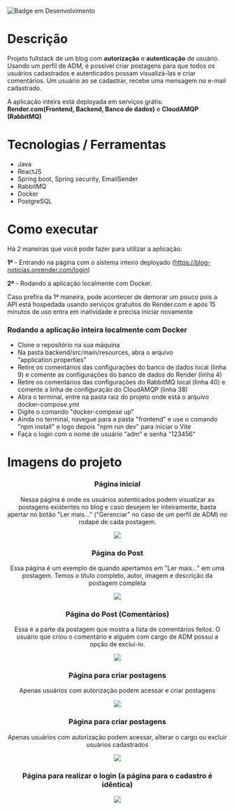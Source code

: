 ![Badge em Desenvolvimento](http://img.shields.io/static/v1?label=STATUS&message=EM%20DESENVOLVIMENTO&color=GREEN&style=for-the-badge)
# Descrição
Projeto fullstack de um blog com **autorização** e **autenticação** de usuário. Usando um perfil de ADM, é possível
criar postagens para que todos os usuários cadastrados e autenticados possam visualizá-las e criar comentários. Um usuário
ao se cadastrar, recebe uma mensagem no e-mail cadastrado.

A aplicação inteira está deployada em serviços grátis: **Render.com(Frontend, Backend, Banco de dados)** e **CloudAMQP (RabbitMQ)**

# Tecnologias / Ferramentas
- Java
- ReactJS
- Spring boot, Spring security, EmailSender
- RabbitMQ
- Docker
- PostgreSQL

# Como executar

Há 2 maneiras que você pode fazer para utilizar a aplicação:

**1ª** - Entrando na página com o sistema inteiro deployado
(https://blog-noticias.onrender.com/login)

**2ª** - Rodando a aplicação localmente com Docker.

Caso prefira da 1ª maneira, pode acontecer de demorar um pouco pois a API está hospedada usando serviços gratuitos
do Render.com e após 15 minutos de uso entra em inatividade e precisa iniciar novamente 

### Rodando a aplicação inteira localmente com Docker
- Clone o repositório na sua máquina
- Na pasta backend/src/main/resources, abra o arquivo "application.properties"
- Retire os comentários das configurações do banco de dados local (linha 9) e comente as configurações do banco de dados do Render (linha 4)
- Retire os comentários das configurações do RabbitMQ local (linha 40) e comente a linha de configuração do CloudAMQP (linha 38)
- Abra o terminal, entre na pasta raiz do projeto onde está o arquivo docker-compose.yml
- Digite o comando "docker-compose up"
- Ainda no terminal, navegue para a pasta "frontend" e use o comando "npm install" e logo depois "npm run dev" para iniciar o Vite
- Faça o login com o nome de usuário "adm" e senha "123456"

# Imagens do projeto

<div align="center">
  <h3 align="center">Página inicial</h3>
  <p>Nessa página é onde os usuários autenticados podem visualizar as postagens existentes no blog e caso desejem ler
        inteiramente, basta apertar no botão "Ler mais..." ("Gerenciar" no caso de um perfil de ADM) no rodapé de cada
        postagem.
  </p>
  <image src="https://github.com/GabeOP/blog-noticias/blob/main/imagens/paginicial.png?raw=true"/>
</div>

<div align="center">
  <h3 align="center">Página do Post</h3>
  <p>Essa página é um exemplo de quando apertamos em "Ler mais..." em uma postagem. Temos o título completo, autor, 
     imagem e descrição da postagem completa
  </p>
  <image src="https://github.com/GabeOP/blog-noticias/blob/main/imagens/post.png?raw=true"/>
</div>

<div align="center">
  <h3 align="center">Página do Post (Comentários)</h3>
  <p>Essa é a parte da postagem que mostra a lista de comentários feitos. O usuário que criou o comentário e alguém com
cargo de ADM possui a opção de excluí-lo.
  </p>
  <image src="https://github.com/GabeOP/blog-noticias/blob/main/imagens/comentarios.png?raw=true"/>
</div>

<div align="center">
  <h3 align="center"> Página para criar postagens</h3>
  <p>Apenas usuários com autorização podem acessar e criar postagens</p>
  <image  src="https://github.com/GabeOP/blog-noticias/blob/main/imagens/pagcriapost.png?raw=true"/>
</div>

<div align="center">
  <h3 align="center"> Página para criar postagens</h3>
  <p>Apenas usuários com autorização podem acessar, alterar o cargo ou excluir usuários cadastrados</p>
  <image  src="https://github.com/GabeOP/blog-noticias/blob/main/imagens/gerenciamentousuario.png?raw=true"/>
</div>

<div align="center">
  <h3 align="center"> Página para realizar o login (a página para o cadastro é idêntica) </h3>
  <image src="https://github.com/GabeOP/blog-noticias/blob/main/imagens/paglogin.png?raw=true"/>
</div>
